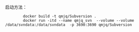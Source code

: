 启动方法：
        
            docker build -t qmjq/Subversion .
            docker run -itd --name qmjq_svn  --volume --volume /data/svndata:/data/svndata  -p 3690:3690 qmjq/Subversion

